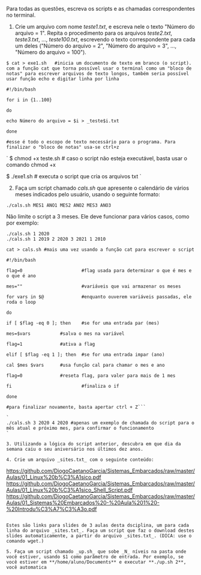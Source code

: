 Para todas as questões, escreva os scripts e as chamadas correspondentes no terminal.

1. Crie um arquivo com nome _teste1.txt_, e escreva nele o texto "Número do arquivo = 1". Repita o procedimento para os arquivos _teste2.txt_, _teste3.txt_, ..., _teste100.txt_, escrevendo o texto correspondente para cada um deles ("Número do arquivo = 2", "Número do arquivo = 3", ..., "Número do arquivo = 100").

```
$ cat > exe1.sh   #inicia um documento de texto em branco (o script). com a função cat que torna possível usar o terminal como um "bloco de notas" para escrever arquivos de texto longos, também seria possível usar função echo e digitar linha por linha
```

```
#!/bin/bash   

for i in {1..100}

do

echo Número do arquivo = $i > _teste$i.txt

done

#esse é todo o escopo de texto necessário para o programa. Para finalizar o "bloco de notas" usa-se ctrl+z
```

`
$ chmod +x teste.sh   # caso o script não esteja executável, basta usar o comando chmod +x

$ ./exe1.sh           # executa o script que cria os arquivos txt
`

2. Faça um script chamado _cals.sh_ que apresente o calendário de vários meses indicados pelo usuário, usando o seguinte formato:

```script
./cals.sh MES1 ANO1 MES2 ANO2 MES3 ANO3
```

Não limite o script a 3 meses. Ele deve funcionar para vários casos, como por exemplo:

```script
./cals.sh 1 2020
./cals.sh 1 2019 2 2020 3 2021 1 2010
```

```
cat > cals.sh #mais uma vez usando a função cat para escrever o script
```

```
#!/bin/bash

flag=0                      #flag usada para determinar o que é mes e o que é ano

mes=""                      #variáveis que vai armazenar os meses  

for vars in $@              #enquanto ouverem variáveis passadas, ele roda o loop

do

if [ $flag -eq 0 ]; then    #se for uma entrada par (mes)

mes=$vars           #salva o mes na variável

flag=1              #ativa a flag

elif [ $flag -eq 1 ]; then  #se for uma entrada impar (ano)

cal $mes $vars      #usa função cal para chamar o mes e ano

flag=0              #reseta flag, para valer para mais de 1 mes

fi                          #finaliza o if

done

#para finalizar novamente, basta apertar ctrl + Z```

`
./cals.sh 3 2020 4 2020 #apenas um exemplo de chamada do script para o mês atual e próximo mes, para confirmar o funcionamento
`

3. Utilizando a lógica do script anterior, descubra em que dia da semana caiu o seu aniversário nos últimos dez anos.

4. Crie um arquivo _sites.txt_ com o seguinte conteúdo:

```
https://github.com/DiogoCaetanoGarcia/Sistemas_Embarcados/raw/master/Aulas/01_Linux%20b%C3%A1sico.pdf
https://github.com/DiogoCaetanoGarcia/Sistemas_Embarcados/raw/master/Aulas/01_Linux%20b%C3%A1sico_Shell_Script.pdf
https://github.com/DiogoCaetanoGarcia/Sistemas_Embarcados/raw/master/Aulas/01_Sistemas%20Embarcados%20-%20Aula%201%20-%20Introdu%C3%A7%C3%A3o.pdf
```

Estes são links para slides de 3 aulas desta dsciplina, um para cada linha do arquivo _sites.txt_. Faça um script que faz o download destes slides automaticamente, a partir do arquivo _sites.txt_. (DICA: use o comando wget.)

5. Faça um script chamado _up.sh_ que sobe _N_ níveis na pasta onde você estiver, usando $1 como parâmetro de entrada. Por exemplo, se você estiver em **/home/aluno/Documents** e executar **./up.sh 2**, você automatica

